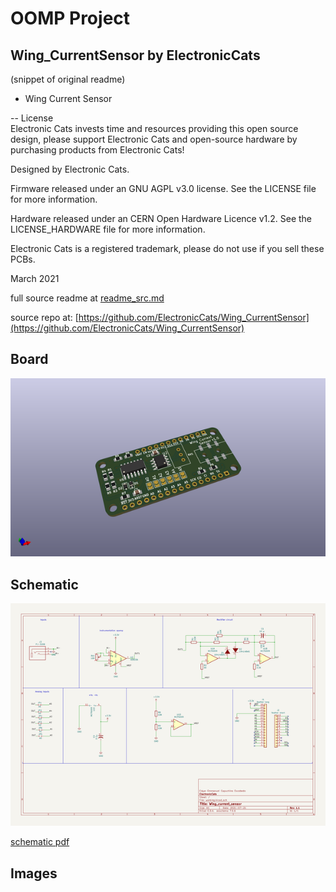 # OOMP Project  
## Wing_CurrentSensor  by ElectronicCats  
  
(snippet of original readme)  
  
- Wing Current Sensor  
  
  
-- License  
Electronic Cats invests time and resources providing this open source design, please support Electronic Cats and open-source hardware by purchasing products from Electronic Cats!  
  
Designed by Electronic Cats.  
  
Firmware released under an GNU AGPL v3.0 license. See the LICENSE file for more information.  
  
Hardware released under an CERN Open Hardware Licence v1.2. See the LICENSE_HARDWARE file for more information.  
  
Electronic Cats is a registered trademark, please do not use if you sell these PCBs.  
  
March 2021  
  
  full source readme at [readme_src.md](readme_src.md)  
  
source repo at: [https://github.com/ElectronicCats/Wing_CurrentSensor](https://github.com/ElectronicCats/Wing_CurrentSensor)  
## Board  
  
[![working_3d.png](working_3d_600.png)](working_3d.png)  
## Schematic  
  
[![working_schematic.png](working_schematic_600.png)](working_schematic.png)  
  
[schematic pdf](working_schematic.pdf)  
## Images  
